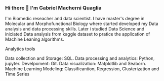 ### Hi there 👋 I'm Gabriel Macherni Quaglia

I'm Biomedic reseacher and data scientist. I have master's degree in Molecular and Morphofunctional Biology where started developed my Data analysis and data processing skills.
Later i studied Data Science and iniciated Data analysis from kaggle dataset to pratice the application of Machine Leaning algorithms.

Analytics tools

Data collection and Storage: SQL.
Data processing and analytics: Python, jupyter.
Develpoment: Git.
Data visualization: Matplotlib and Seaborn.
Machine Learning Modeling: Classificantion, Regression, Clusterization and Time Series

<!--
**thesober/thesober** is a ✨ _special_ ✨ repository because its `README.md` (this file) appears on your GitHub profile.

Here are some ideas to get you started:

- 🔭 I’m currently working on ...
- 🌱 I’m currently learning ...
- 👯 I’m looking to collaborate on ...
- 🤔 I’m looking for help with ...
- 💬 Ask me about ...
- 📫 How to reach me: ...
- 😄 Pronouns: ...
- ⚡ Fun fact: ...
-->
